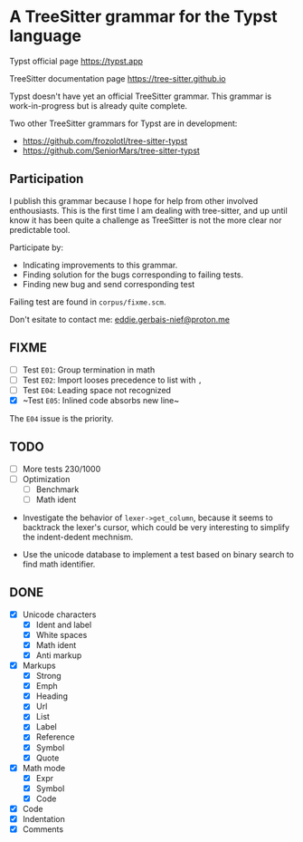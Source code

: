 # A TreeSitter grammar for the Typst language

Typst official page https://typst.app

TreeSitter documentation page https://tree-sitter.github.io

Typst doesn't have yet an official TreeSitter grammar. This grammar is work-in-progress but is already quite complete.

Two other TreeSitter grammars for Typst are in development:

- https://github.com/frozolotl/tree-sitter-typst
- https://github.com/SeniorMars/tree-sitter-typst

## Participation

I publish this grammar because I hope for help from other involved enthousiasts. This is the first time I am dealing with tree-sitter, and up until know it has been quite a challenge as TreeSitter is not the more clear nor predictable tool.

Participate by:
- Indicating improvements to this grammar.
- Finding solution for the bugs corresponding to failing tests.
- Finding new bug and send corresponding test

Failing test are found in `corpus/fixme.scm`.

Don't esitate to contact me: eddie.gerbais-nief@proton.me

## FIXME

- [ ] Test `E01`: Group termination in math
- [ ] Test `E02`: Import looses precedence to list with `,`
- [ ] Test `E04`: Leading space not recognized
- [X] ~Test `E05`: Inlined code absorbs new line~

The `E04` issue is the priority.

## TODO

- [ ] More tests 230/1000
- [ ] Optimization
  - [ ] Benchmark
  - [ ] Math ident

- Investigate the behavior of `lexer->get_column`, because it seems to backtrack the lexer's cursor, which could be very interesting to simplify the indent-dedent mechnism.

- Use the unicode database to implement a test based on binary search to find math identifier.

## DONE

- [X] Unicode characters
  - [X] Ident and label
  - [X] White spaces
  - [X] Math ident
  - [X] Anti markup
- [X] Markups
  - [X] Strong
  - [X] Emph
  - [X] Heading
  - [X] Url
  - [X] List
  - [X] Label
  - [X] Reference
  - [X] Symbol
  - [X] Quote
- [X] Math mode
  - [X] Expr
  - [X] Symbol
  - [X] Code
- [X] Code
- [X] Indentation
- [X] Comments
